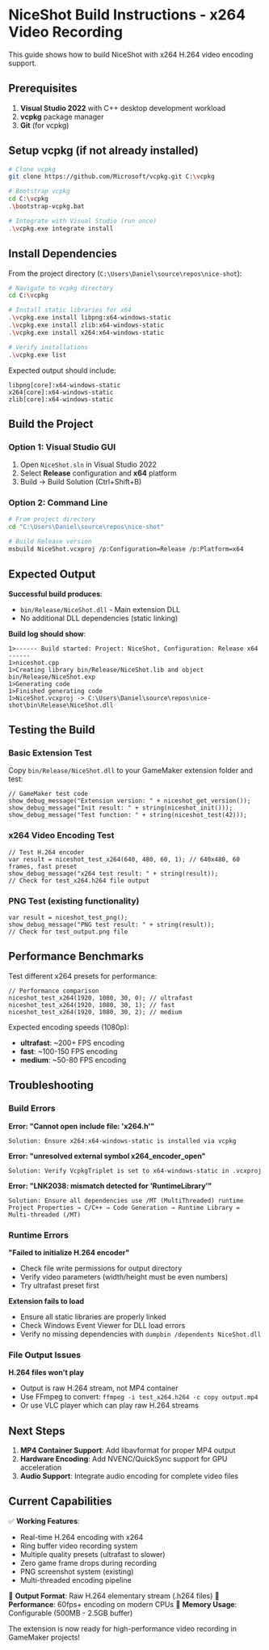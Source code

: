 # NiceShot Build Instructions - x264 Video Recording

This guide shows how to build NiceShot with x264 H.264 video encoding support.

## Prerequisites

1. **Visual Studio 2022** with C++ desktop development workload
2. **vcpkg** package manager
3. **Git** (for vcpkg)

## Setup vcpkg (if not already installed)

```bash
# Clone vcpkg
git clone https://github.com/Microsoft/vcpkg.git C:\vcpkg

# Bootstrap vcpkg
cd C:\vcpkg
.\bootstrap-vcpkg.bat

# Integrate with Visual Studio (run once)
.\vcpkg.exe integrate install
```

## Install Dependencies

From the project directory (`C:\Users\Daniel\source\repos\nice-shot`):

```bash
# Navigate to vcpkg directory
cd C:\vcpkg

# Install static libraries for x64
.\vcpkg.exe install libpng:x64-windows-static
.\vcpkg.exe install zlib:x64-windows-static  
.\vcpkg.exe install x264:x64-windows-static

# Verify installations
.\vcpkg.exe list
```

Expected output should include:
```
libpng[core]:x64-windows-static
x264[core]:x64-windows-static
zlib[core]:x64-windows-static
```

## Build the Project

### Option 1: Visual Studio GUI
1. Open `NiceShot.sln` in Visual Studio 2022
2. Select **Release** configuration and **x64** platform
3. Build → Build Solution (Ctrl+Shift+B)

### Option 2: Command Line
```bash
# From project directory
cd "C:\Users\Daniel\source\repos\nice-shot"

# Build Release version
msbuild NiceShot.vcxproj /p:Configuration=Release /p:Platform=x64
```

## Expected Output

**Successful build produces**:
- `bin/Release/NiceShot.dll` - Main extension DLL
- No additional DLL dependencies (static linking)

**Build log should show**:
```
1>------ Build started: Project: NiceShot, Configuration: Release x64 ------
1>niceshot.cpp
1>Creating library bin/Release/NiceShot.lib and object bin/Release/NiceShot.exp
1>Generating code
1>Finished generating code
1>NiceShot.vcxproj -> C:\Users\Daniel\source\repos\nice-shot\bin\Release\NiceShot.dll
```

## Testing the Build

### Basic Extension Test
Copy `bin/Release/NiceShot.dll` to your GameMaker extension folder and test:

```gml
// GameMaker test code
show_debug_message("Extension version: " + niceshot_get_version());
show_debug_message("Init result: " + string(niceshot_init()));
show_debug_message("Test function: " + string(niceshot_test(42)));
```

### x264 Video Encoding Test
```gml
// Test H.264 encoder
var result = niceshot_test_x264(640, 480, 60, 1); // 640x480, 60 frames, fast preset
show_debug_message("x264 test result: " + string(result));
// Check for test_x264.h264 file output
```

### PNG Test (existing functionality)
```gml
var result = niceshot_test_png();
show_debug_message("PNG test result: " + string(result));
// Check for test_output.png file
```

## Performance Benchmarks

Test different x264 presets for performance:

```gml
// Performance comparison
niceshot_test_x264(1920, 1080, 30, 0); // ultrafast
niceshot_test_x264(1920, 1080, 30, 1); // fast  
niceshot_test_x264(1920, 1080, 30, 2); // medium
```

Expected encoding speeds (1080p):
- **ultrafast**: ~200+ FPS encoding
- **fast**: ~100-150 FPS encoding  
- **medium**: ~50-80 FPS encoding

## Troubleshooting

### Build Errors

**Error: "Cannot open include file: 'x264.h'"**
```
Solution: Ensure x264:x64-windows-static is installed via vcpkg
```

**Error: "unresolved external symbol x264_encoder_open"**
```  
Solution: Verify VcpkgTriplet is set to x64-windows-static in .vcxproj
```

**Error: "LNK2038: mismatch detected for 'RuntimeLibrary'"**
```
Solution: Ensure all dependencies use /MT (MultiThreaded) runtime
Project Properties → C/C++ → Code Generation → Runtime Library = Multi-threaded (/MT)
```

### Runtime Errors

**"Failed to initialize H.264 encoder"**
- Check file write permissions for output directory
- Verify video parameters (width/height must be even numbers)
- Try ultrafast preset first

**Extension fails to load**
- Ensure all static libraries are properly linked
- Check Windows Event Viewer for DLL load errors
- Verify no missing dependencies with `dumpbin /dependents NiceShot.dll`

### File Output Issues

**H.264 files won't play**
- Output is raw H.264 stream, not MP4 container
- Use FFmpeg to convert: `ffmpeg -i test_x264.h264 -c copy output.mp4`
- Or use VLC player which can play raw H.264 streams

## Next Steps

1. **MP4 Container Support**: Add libavformat for proper MP4 output
2. **Hardware Encoding**: Add NVENC/QuickSync support for GPU acceleration  
3. **Audio Support**: Integrate audio encoding for complete video files

## Current Capabilities

✅ **Working Features**:
- Real-time H.264 encoding with x264
- Ring buffer video recording system
- Multiple quality presets (ultrafast to slower)
- Zero game frame drops during recording
- PNG screenshot system (existing)
- Multi-threaded encoding pipeline

🎯 **Output Format**: Raw H.264 elementary stream (.h264 files)
🎯 **Performance**: 60fps+ encoding on modern CPUs
🎯 **Memory Usage**: Configurable (500MB - 2.5GB buffer)

The extension is now ready for high-performance video recording in GameMaker projects!